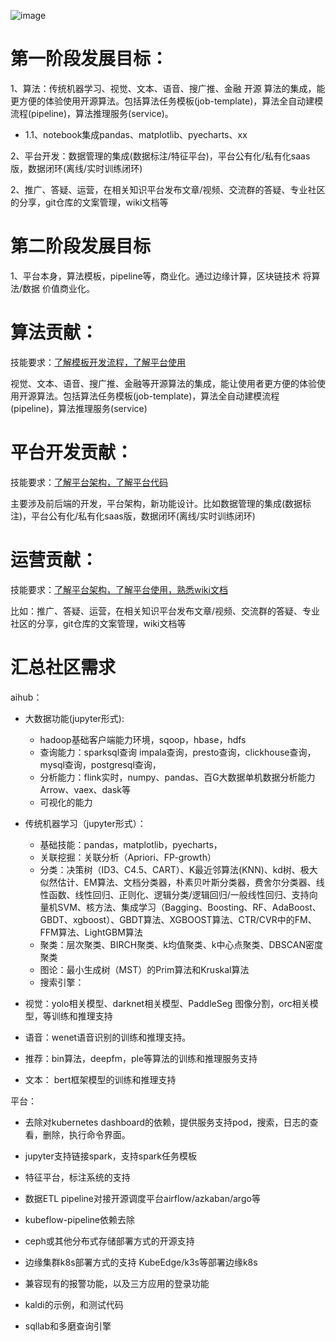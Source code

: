 ![image](https://user-images.githubusercontent.com/20157705/174476217-125e7fb8-0b4d-4921-91ed-38935b8013c7.png)


# 第一阶段发展目标：

1、算法：传统机器学习、视觉、文本、语音、搜广推、金融 开源 算法的集成，能更方便的体验使用开源算法。包括算法任务模板(job-template)，算法全自动建模流程(pipeline)，算法推理服务(service)。  

 - 1.1、notebook集成pandas、matplotlib、pyecharts、xx

2、平台开发：数据管理的集成(数据标注/特征平台)，平台公有化/私有化saas版，数据闭环(离线/实时训练闭环)

2、推广、答疑、运营，在相关知识平台发布文章/视频、交流群的答疑、专业社区的分享，git仓库的文案管理，wiki文档等

# 第二阶段发展目标

1、平台本身，算法模板，pipeline等，商业化。通过边缘计算，区块链技术 将算法/数据 价值商业化。



# 算法贡献：

技能要求：[了解模板开发流程，了解平台使用](https://github.com/tencentmusic/cube-studio/wiki/%E5%BC%80%E5%8F%91%E7%AE%97%E6%B3%95%E6%A8%A1%E6%9D%BF)

视觉、文本、语音、搜广推、金融等开源算法的集成，能让使用者更方便的体验使用开源算法。包括算法任务模板(job-template)，算法全自动建模流程(pipeline)，算法推理服务(service)

# 平台开发贡献：

技能要求：[了解平台架构，了解平台代码](https://github.com/tencentmusic/cube-studio/wiki)

主要涉及前后端的开发，平台架构，新功能设计。比如数据管理的集成(数据标注)，平台公有化/私有化saas版，数据闭环(离线/实时训练闭环)


# 运营贡献：

技能要求：[了解平台架构，了解平台使用，熟悉wiki文档](https://github.com/tencentmusic/cube-studio/wiki)

比如：推广、答疑、运营，在相关知识平台发布文章/视频、交流群的答疑、专业社区的分享，git仓库的文案管理，wiki文档等

# 汇总社区需求

aihub：

 - 大数据功能(jupyter形式):
   - hadoop基础客户端能力环境，sqoop，hbase，hdfs
   - 查询能力：sparksql查询 impala查询，presto查询，clickhouse查询，mysql查询，postgresql查询，
   - 分析能力：flink实时，numpy、pandas、百G大数据单机数据分析能力Arrow、vaex、dask等
   - 可视化的能力

 - 传统机器学习（jupyter形式）：
   -  基础技能：pandas，matplotlib，pyecharts，
   - 关联挖掘：关联分析（Apriori、FP-growth）
   - 分类：决策树（ID3、C4.5、CART）、K最近邻算法(KNN)、kd树、极大似然估计、EM算法、文档分类器，朴素贝叶斯分类器，费舍尔分类器、线性函数、线性回归、正则化、逻辑分类/逻辑回归/一般线性回归、支持向量机SVM、核方法、集成学习（Bagging、Boosting、RF、AdaBoost、GBDT、xgboost）、GBDT算法、XGBOOST算法、CTR/CVR中的FM、FFM算法、LightGBM算法
   - 聚类：层次聚类、BIRCH聚类、k均值聚类、k中心点聚类、DBSCAN密度聚类
   - 图论：最小生成树（MST）的Prim算法和Kruskal算法
   - 搜索引擎：




 - 视觉：yolo相关模型、darknet相关模型、PaddleSeg 图像分割，orc相关模型，等训练和推理支持

 - 语音：wenet语音识别的训练和推理支持。

 - 推荐：bin算法，deepfm，ple等算法的训练和推理服务支持

 - 文本： bert框架模型的训练和推理支持

平台：

 - 去除对kubernetes dashboard的依赖，提供服务支持pod，搜索，日志的查看，删除，执行命令界面。

 - jupyter支持链接spark，支持spark任务模板

 - 特征平台，标注系统的支持

 - 数据ETL pipeline对接开源调度平台airflow/azkaban/argo等

 - kubeflow-pipeline依赖去除

 - ceph或其他分布式存储部署方式的开源支持

 - 边缘集群k8s部署方式的支持 KubeEdge/k3s等部署边缘k8s

 - 兼容现有的报警功能，以及三方应用的登录功能

 - kaldi的示例，和测试代码

 - sqllab和多磨查询引擎
